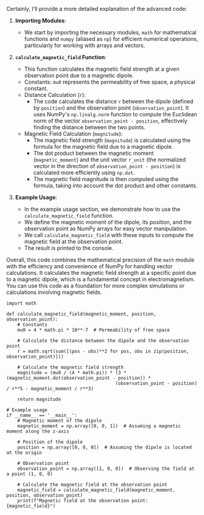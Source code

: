 Certainly, I'll provide a more detailed explanation of the advanced code:

1. **Importing Modules**:
   - We start by importing the necessary modules, `math` for mathematical functions and `numpy` (aliased as `np`) for efficient numerical operations, particularly for working with arrays and vectors.

2. **`calculate_magnetic_field` Function**:
   - This function calculates the magnetic field strength at a given observation point due to a magnetic dipole.
   - Constants: `mu0` represents the permeability of free space, a physical constant.
   - Distance Calculation (`r`):
     - The code calculates the distance `r` between the dipole (defined by `position`) and the observation point (`observation_point`). It uses NumPy's `np.linalg.norm` function to compute the Euclidean norm of the vector `observation_point - position`, effectively finding the distance between the two points.
   - Magnetic Field Calculation (`magnitude`):
     - The magnetic field strength (`magnitude`) is calculated using the formula for the magnetic field due to a magnetic dipole.
     - The dot product between the magnetic moment (`magnetic_moment`) and the unit vector `r_unit` (the normalized vector in the direction of `observation_point - position`) is calculated more efficiently using `np.dot`.
     - The magnetic field magnitude is then computed using the formula, taking into account the dot product and other constants.

3. **Example Usage**:
   - In the example usage section, we demonstrate how to use the `calculate_magnetic_field` function.
   - We define the magnetic moment of the dipole, its position, and the observation point as NumPy arrays for easy vector manipulation.
   - We call `calculate_magnetic_field` with these inputs to compute the magnetic field at the observation point.
   - The result is printed to the console.

Overall, this code combines the mathematical precision of the `math` module with the efficiency and convenience of NumPy for handling vector calculations. It calculates the magnetic field strength at a specific point due to a magnetic dipole, which is a fundamental concept in electromagnetism. You can use this code as a foundation for more complex simulations or calculations involving magnetic fields.
```
import math

def calculate_magnetic_field(magnetic_moment, position, observation_point):
    # Constants
    mu0 = 4 * math.pi * 10**-7  # Permeability of free space

    # Calculate the distance between the dipole and the observation point
    r = math.sqrt(sum([(pos - obs)**2 for pos, obs in zip(position, observation_point)]))

    # Calculate the magnetic field strength
    magnitude = (mu0 / (4 * math.pi)) * (3 * (magnetic_moment.dot(observation_point - position)) *
                                        (observation_point - position) / r**5 - magnetic_moment / r**3)

    return magnitude

# Example usage
if __name__ == '__main__':
    # Magnetic moment of the dipole
    magnetic_moment = np.array([0, 0, 1])  # Assuming a magnetic moment along the z-axis

    # Position of the dipole
    position = np.array([0, 0, 0])  # Assuming the dipole is located at the origin

    # Observation point
    observation_point = np.array([1, 0, 0])  # Observing the field at a point (1, 0, 0)

    # Calculate the magnetic field at the observation point
    magnetic_field = calculate_magnetic_field(magnetic_moment, position, observation_point)
    print(f"Magnetic field at the observation point: {magnetic_field}")
```
